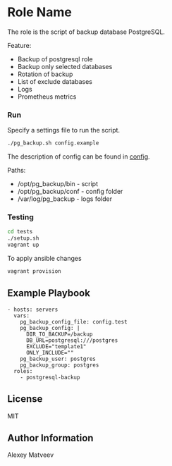 Role Name
=========

The role is the script of backup database PostgreSQL.

Feature:

- Backup of postgresql role
- Backup only selected databases
- Rotation of backup
- List of exclude databases
- Logs
- Prometheus metrics

### Run

Specify a settings file to run the script.

```bash
./pg_backup.sh config.example
```

The description of config can be found in [config](files/config).

Paths:

- /opt/pg_backup/bin - script
- /opt/pg_backup/conf - config folder
- /var/log/pg_backup - logs folder


### Testing

```bash
cd tests
./setup.sh
vagrant up
```

To apply ansible changes

```bash
vagrant provision
```

Example Playbook
----------------

    - hosts: servers
      vars:
        pg_backup_config_file: config.test
        pg_backup_config: |
          DIR_TO_BACKUP=/backup
          DB_URL=postgresql:///postgres
          EXCLUDE="template1"
          ONLY_INCLUDE=""
        pg_backup_user: postgres
        pg_backup_group: postgres
      roles:
        - postgresql-backup

License
-------

MIT

Author Information
------------------

Alexey Matveev
